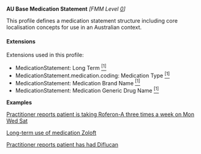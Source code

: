 **AU Base Medication Statement**  *[FMM Level [0](http://build.fhir.org/versions.html#maturity)]*

This profile defines a medication statement structure including core localisation concepts for use in an Australian context. 

#### Extensions
Extensions used in this profile:
* MedicationStatement: Long Term [<sup>[1]</sup>](http://hl7.org.au/fhir/StructureDefinition/medication-long-term)
* MedicationStatement.medication.coding: Medication Type [<sup>[1]</sup>](http://hl7.org.au/fhir/StructureDefinition/medication-type)
* MedicationStatement: Medication Brand Name [<sup>[1]</sup>](http://build.fhir.org/ig/hl7au/au-fhir-base/StructureDefinition-medication-brand-name.html)
* MedicationStatement: Medication Generic Drug Name [<sup>[1]</sup>](http://build.fhir.org/ig/hl7au/au-fhir-base/StructureDefinition-medication-generic-name.html)


**Examples**

[Practitioner reports patient is taking Roferon-A three times a week on Mon Wed Sat](MedicationStatement-MedicationStatementexample0.html)

[Long-term use of medication Zoloft](MedicationStatement-MedicationStatementexample1.html)

[Practitioner reports patient has had Diflucan](MedicationStatement-MedicationStatementexample2.html)